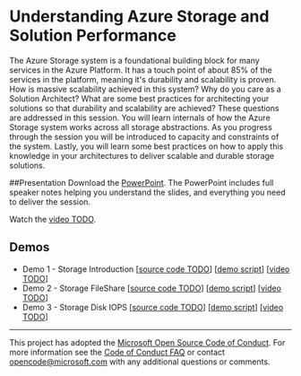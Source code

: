 # Understanding Azure Storage and Solution Performance
The Azure Storage system is a foundational building block for many services in the Azure Platform.  It has a touch point of about 85% of the services in the platform, meaning it's durability and scalability is proven. How is massive scalability achieved in this system?  Why do you care as a Solution Architect? What are some best practices for architecting your solutions so that durability and scalability are achieved?  These questions are addressed in this session.  You will learn internals of how the Azure Storage system works across all storage abstractions. As you progress through the session you will be introduced to capacity and constraints of the system. Lastly, you will learn some best practices on how to apply this knowledge in your architectures to deliver scalable and durable storage solutions.

##Presentation
Download the [PowerPoint](https://github.com/GSIAzureCOE/Storage/blob/master/Architecting%20Azure%20Storage.pptx).
The PowerPoint includes full speaker notes helping you understand the slides, and everything you need to deliver the session.

Watch the [video TODO](https://gsiazurecoecontent.blob.core.windows.net/storage/todo.mp4).

## Demos
* Demo 1 - Storage Introduction
[[source code TODO](https://github.com/GSIAzureCOE/Storage/blob/master/todo)]
[[demo script](https://github.com/GSIAzureCOE/Storage/blob/master/Demo%201%20-%20Storage%20Introduction/Readme.md)]
[[video TODO](https://gsiazurecoecontent.blob.core.windows.net/storage/todo.mp4)]
* Demo 2 - Storage FileShare
[[source code TODO](https://github.com/GSIAzureCOE/Storage/blob/master/todo)]
[[demo script](https://github.com/GSIAzureCOE/Storage/blob/master/Demo%202%20-%20Storage%20FileShare/Readme.md)]
[[video TODO](https://gsiazurecoecontent.blob.core.windows.net/storage/todo.mp4)]
* Demo 3 - Storage Disk IOPS
[[source code TODO](https://github.com/GSIAzureCOE/Storage/blob/master/todo)]
[[demo script](https://github.com/GSIAzureCOE/Storage/blob/master/Demo%203%20-%20Storage%20Disk%20IOPS/Readme.md)]
[[video TODO](https://gsiazurecoecontent.blob.core.windows.net/storage/todo.mp4)]


****
This project has adopted the [Microsoft Open Source Code of Conduct](https://opensource.microsoft.com/codeofconduct/). For more information see the [Code of Conduct FAQ](https://opensource.microsoft.com/codeofconduct/faq/) or contact [opencode@microsoft.com](mailto:opencode@microsoft.com) with any additional questions or comments.